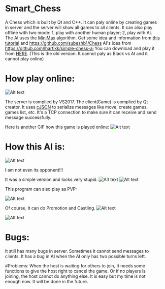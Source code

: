 # Smart_Chess
A Chess which is built by Qt and C++.
It can paly online by creating games in server and the server will show all games to all clients.
It can also play offline with two mode: 1, play with another human player; 2, play with AI.
The AI uses the [MiniMax](https://www.wikiwand.com/en/Minimax) algorithm.
Get some idea and information from [this tutorial](https://www.youtube.com/watch?v=9lqhMLFHj3A&list=PLMgDVIa0Pg8WrI9WmZR09xAbfXyfkqKWy)
and https://github.com/subeshb1/Chess
AI's idea from https://github.com/lhartikk/simple-chess-ai
You can download and play it from [HERE](https://github.com/Jiachenggavin/Smart_Chess/tree/release_files). (This is the old version. It cannot paly as Black vs AI and it cannot play online)

# How play online:
![Alt text](https://github.com/Jiachenggavin/Smart_Chess/raw/master/Screenshots/Online.gif)

The server is complied by VS2017. The client(Game) is complied by Qt creator.
It uses [cJSON](https://github.com/DaveGamble/cJSON) to serialize messages like move, create games, games list, etc.
It's a TCP connection to make sure it can receive and send message successfully.

Here is another GIF how this game is played online:
![Alt text](https://github.com/Jiachenggavin/Smart_Chess/raw/master/Screenshots/Online2.gif)

# How this AI is:

![Alt text](https://github.com/Jiachenggavin/Smart_Chess/raw/master/Screenshots/Lose.gif)

I am not even its opponent!!!

It was a simple version and looks very stupid:
![Alt text](https://github.com/Jiachenggavin/Smart_Chess/raw/master/Screenshots/smallfirst.gif)
![Alt text](https://github.com/Jiachenggavin/Smart_Chess/raw/master/Screenshots/smallend.gif)

This program can also play as PVP:

![Alt text](https://github.com/Jiachenggavin/Smart_Chess/raw/master/Screenshots/PvP.gif)

Of course, it can do Promotion and Castling.
![Alt text](https://github.com/Jiachenggavin/Smart_Chess/raw/master/Screenshots/promotion.gif)

![Alt text](https://github.com/Jiachenggavin/Smart_Chess/raw/master/Screenshots/NewCastling.gif)

# Bugs:
It still has many bugs in server. Sometimes it cannot send messages to clients.
It has a bug in AI when the AI only has two possible turns left.

#Problems:
When the host is waiting for others to join, It needs some functions to give the host right to cancel the game. Or if no players is joining, the host cannot do anything else.
It is easy but my time is not enough now.
It will be done in the future.

